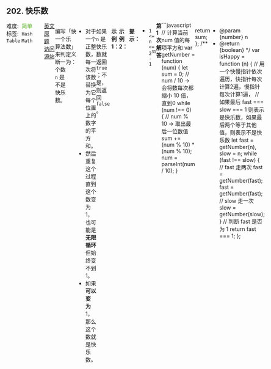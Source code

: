 <div style="font-size: 20px; margin-bottom: 15px; font-weight: bold;">202. 快乐数</div>
<div style="display: flex; font-size: 14px; justify-content: space-between;"><div><span style="margin-right: 30px;">难度:&nbsp;&nbsp;<label style="color: rgb(90, 183, 38);">简单</label></span><span style="margin-right: 30px;">标签:&nbsp;&nbsp;<code>Hash Table</code>&nbsp;<code>Math</code></span></div><div><span style="margin-right: 15px;"><a href="https://leetcode.com/problems/happy-number/">英文原题</a></span><span><a href="https://leetcode-cn.com/problems/happy-number/">访问源站</a></span></div>
<hr style="height: 1px; margin: 1em 0px;" />
<p>编写一个算法来判断一个数 <code>n</code> 是不是快乐数。</p>

<p>「快乐数」定义为：</p>

<ul>
	<li>对于一个正整数，每一次将该数替换为它每个位置上的数字的平方和。</li>
	<li>然后重复这个过程直到这个数变为 1，也可能是 <strong>无限循环</strong> 但始终变不到 1。</li>
	<li>如果 <strong>可以变为</strong>  1，那么这个数就是快乐数。</li>
</ul>

<p>如果 <code>n</code> 是快乐数就返回 <code>true</code> ；不是，则返回 <code>false</code> 。</p>

<p> </p>

<p><strong>示例 1：</strong></p>

<pre>
<strong>输入：</strong>19
<strong>输出：</strong>true
<strong>解释：
</strong>1<sup>2</sup> + 9<sup>2</sup> = 82
8<sup>2</sup> + 2<sup>2</sup> = 68
6<sup>2</sup> + 8<sup>2</sup> = 100
1<sup>2</sup> + 0<sup>2</sup> + 0<sup>2</sup> = 1
</pre>

<p><strong>示例 2：</strong></p>

<pre>
<strong>输入：</strong>n = 2
<strong>输出：</strong>false
</pre>

<p> </p>

<p><strong>提示：</strong></p>

<ul>
	<li><code>1 <= n <= 2<sup>31</sup> - 1</code></li>
</ul>

<hr style="height: 1px; margin: 1em 0px;" />
<strong>第1次解答</strong>
```javascript
// 计算当前 num 值的每项平方和
var getNumber = function (num) {
  let sum = 0;
  // num / 10 -> 会将数每次都缩小 10 倍，直到0
  while (num !== 0) {
    // num % 10 -> 取出最后一位数值
    sum += (num % 10) * (num % 10);
    num = parseInt(num / 10);
  }
  
  return sum;
};
/**
 * @param {number} n
 * @return {boolean}
 */
var isHappy = function (n) {
  // 用一个快慢指针依次遍历，快指针每次计算2遍，慢指针每次计算1遍，
  // 如果最后 fast === slow === 1 则表示是快乐数，如果最后两个等于其他值，则表示不是快乐数
  let fast = getNumber(n),
    slow = n;
  while (fast !== slow) {
    // fast 走两次
    fast = getNumber(fast);
    fast = getNumber(fast);
    // slow 走一次
    slow = getNumber(slow);
  }
  // 判断 fast 是否为 1
  return fast === 1;
};
```
